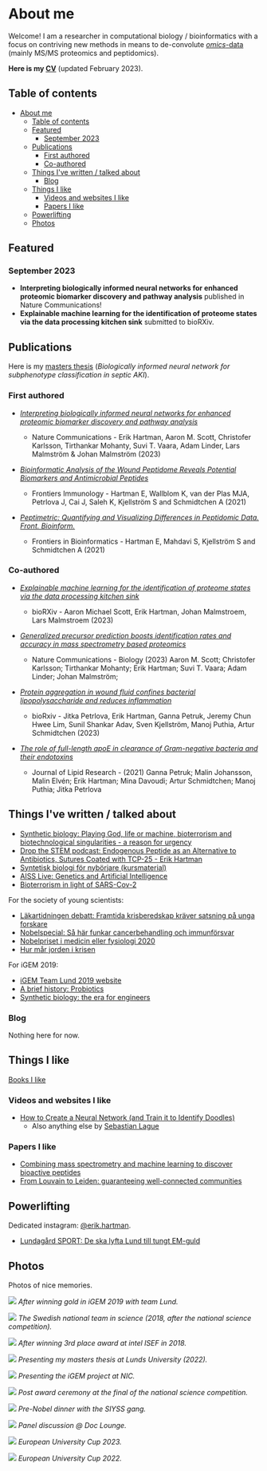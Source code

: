 # About me

Welcome! I am a researcher in computational biology / bioinformatics with a focus on contriving new methods in means to de-convolute [_omics_-data](https://en.wikipedia.org/wiki/Omics) (mainly MS/MS proteomics and peptidomics).

**Here is my [CV](/docs/CV2023.pdf)** (updated February 2023).

## Table of contents

- [About me](#about-me)
  - [Table of contents](#table-of-contents)
  - [Featured](#featured)
    - [September 2023](#september-2023)
  - [Publications ](#publications-)
    - [First authored](#first-authored)
    - [Co-authored](#co-authored)
  - [Things I've written / talked about ](#things-ive-written--talked-about-)
    - [Blog](#blog)
  - [Things I like ](#things-i-like-)
    - [Videos and websites I like ](#videos-and-websites-i-like-)
    - [Papers I like ](#papers-i-like-)
  - [Powerlifting](#powerlifting)
  - [Photos](#photos)

## Featured

### September 2023

- **Interpreting biologically informed neural networks for enhanced proteomic biomarker discovery and pathway analysis** published in Nature Communications!
- **Explainable machine learning for the identification of proteome states via the data processing kitchen sink** submitted to bioRXiv.

## Publications <a name="publications"></a>

Here is my [masters thesis](https://lup.lub.lu.se/student-papers/search/publication/9103197) (_Biologically informed neural network for subphenotype classification in septic AKI_).

### First authored

- [_Interpreting biologically informed neural networks for enhanced proteomic biomarker discovery and pathway analysis_](https://www.nature.com/articles/s41467-023-41146-4)

  - Nature Communications -
    Erik Hartman, Aaron M. Scott, Christofer Karlsson, Tirthankar Mohanty, Suvi T. Vaara, Adam Linder, Lars Malmström & Johan Malmström (2023)

- [_Bioinformatic Analysis of the Wound Peptidome Reveals Potential Biomarkers and Antimicrobial Peptides_](https://www.frontiersin.org/articles/10.3389/fimmu.2020.620707/full)

  - Frontiers Immunology -
    Hartman E, Wallblom K, van der Plas MJA, Petrlova J, Cai J, Saleh K, Kjellström S and Schmidtchen A (2021)

- [_Peptimetric: Quantifying and Visualizing Differences in Peptidomic Data. Front. Bioinform._](https://www.frontiersin.org/articles/10.3389/fbinf.2021.722466/full)
  - Frontiers in Bioinformatics -
    Hartman E, Mahdavi S, Kjellström S and Schmidtchen A (2021)

### Co-authored

- [_Explainable machine learning for the identification of proteome states via the data processing kitchen sink_](https://www.biorxiv.org/content/10.1101/2023.08.30.555506v1)

  - bioRXiv - Aaron Michael Scott, Erik Hartman, Johan Malmstroem, Lars Malmstroem (2023)

- [_Generalized precursor prediction boosts identification rates and accuracy in mass spectrometry based proteomics_](https://www.nature.com/articles/s42003-023-04977-x)
  - Nature Communications - Biology (2023) Aaron M. Scott; Christofer Karlsson; Tirthankar Mohanty; Erik Hartman; Suvi T. Vaara; Adam Linder; Johan Malmström;
- [_Protein aggregation in wound fluid confines bacterial lipopolysaccharide and reduces inflammation_](https://doi.org/10.1101/2023.01.27.525825)

  - bioRxiv - Jitka Petrlova, Erik Hartman, Ganna Petruk, Jeremy Chun Hwee Lim, Sunil Shankar Adav, Sven Kjellström, Manoj Puthia, Artur Schmidtchen (2023)

- [_The role of full-length apoE in clearance of Gram-negative bacteria and their endotoxins_](<https://www.jlr.org/article/S0022-2275(21)00068-7/fulltext>)
  - Journal of Lipid Research - (2021) Ganna Petruk; Malin Johansson, Malin Elvén; Erik Hartman; Mina Davoudi; Artur Schmidtchen; Manoj Puthia; Jitka Petrlova

## Things I've written / talked about <a name="written">

- [Synthetic biology: Playing God, life or machine, bioterrorism and biotechnological singularities - a reason for urgency](/posts/synthethics.md)
- [Drop the STEM podcast: Endogenous Peptide as an Alternative to Antibiotics, Sutures Coated with TCP-25 - Erik Hartman](https://soundcloud.com/user-997890267/14-endogenous-peptide-as-an-alternative-to-antibiotics-sutures-coated-with-tcp-25-erik-hartman)
- [Syntetisk biologi för nybörjare (kursmaterial)](/docs/synthetic-biology-for-beginners.pdf)
- [AISS Live: Genetics and Artificial Intelligence](https://www.youtube.com/watch?v=lv9vgVm-AEo&t=3274s&ab_channel=TheArtificialIntelligenceStudentSocietyatUP)
- [Bioterrorism in light of SARS-Cov-2](/posts/corona-epidemic-eye-opener.md)

For the society of young scientists:

- [Läkartidningen debatt: Framtida krisberedskap kräver satsning på unga forskare](https://lakartidningen.se/opinion/debatt/2020/06/framtida-krisberedskap-kraver-satsning-pa-unga-forskare/)
- [Nobelspecial: Så här funkar cancerbehandling och immunförsvar](https://ungaforskare.se/2018/10/01/nobelspecial-med-erik-hartman-sa-funkar-cancerbehandling-och-immunforsvar/)
- [Nobelpriset i medicin eller fysiologi 2020](https://ungaforskare.se/2020/10/05/nobelpriset-i-medicin-eller-fysiologi/?fbclid=IwAR2VYsx1IQdsxrsezI62ZJrkNbvUHf2vk3DTEIalv_4bgIzytJsBNUkuS7g)
- [Hur mår jorden i krisen](https://ungaforskare.se/2020/04/22/earth-day-hur-mar-jorden-i-krisen/?fbclid=IwAR0LMFwiFbVNG5ppnjSs1QQdA1ZmykmavDdxPXW79fqIyMN3kh1IK21c3vE)

For iGEM 2019:

- [iGEM Team Lund 2019 website](https://2019.igem.org/Team:Lund)
- [A brief history: Probiotics](/posts/a-brief-history-probiotics.md)
- [Synthetic biology: the era for engineers](/posts/synthetic-biology-the-era-for-engineers.md)

### Blog

Nothing here for now.

## Things I like <a name="likes"></a>

[Books I like](/pages/books.md)

### Videos and websites I like <a name="websites"></a>

- [How to Create a Neural Network (and Train it to Identify Doodles)](https://www.youtube.com/watch?v=hfMk-kjRv4c&t=14s&ab_channel=SebastianLague)
  - Also anything else by [Sebastian Lague](https://www.youtube.com/@SebastianLague)

### Papers I like <a name="papers"></a>

- [Combining mass spectrometry and machine learning to discover bioactive peptides](https://www.nature.com/articles/s41467-022-34031-z)
- [From Louvain to Leiden: guaranteeing well-connected communities](https://www.nature.com/articles/s41598-019-41695-z)

## Powerlifting

Dedicated instagram: [@erik.hartman](https://www.instagram.com/erik.hartman/?hl=en).

- [Lundagård SPORT: De ska lyfta Lund till tungt EM-guld](https://www.lundagard.se/2022/02/08/sport-de-ska-lyfta-lund-till-tungt-em-guld/)

## Photos

Photos of nice memories.

![](/img/igem.jpg)
_After winning gold in iGEM 2019 with team Lund._

![](/img/ufl.jpeg)
_The Swedish national team in science (2018, after the national science competition)._

![](/img/nikita-och-erik-grand-award-2018.jpg)
_After winning 3rd place award at intel ISEF in 2018._

![](/img/master_thesis.jpg)
_Presenting my masters thesis at Lunds University (2022)._

![](/img/nordic.jpg)
_Presenting the iGEM project at NIC._

![](/img/uuf.jpg)
_Post award ceremony at the final of the national science competition._

![](/img/nobel.jpg)
_Pre-Nobel dinner with the SIYSS gang._

![](/img/doc.jpg)
_Panel discussion @ Doc Lounge._

![](/img/unicup2023.jpg)
_European University Cup 2023._

![](/img/unicup2022.jpg)
_European University Cup 2022._
